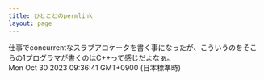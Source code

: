 ```yaml
---
title: ひとことのpermlink
layout: page
---
```

<div class="box" dt="1698626201434">
  仕事でconcurrentなスラブアロケータを書く事になったが、こういうのをそこらの1プログラマが書くのはC++って感じだよなぁ。
  <div class="content is-small">Mon Oct 30 2023 09:36:41 GMT+0900 (日本標準時)</div>
</div>